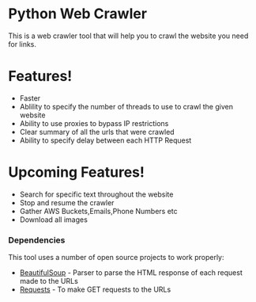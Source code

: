 # Python Web Crawler

This is a web crawler tool that will help you to crawl the website you need for links.

# Features!

  - Faster
  - Ablility to specify the number of threads to use to crawl the given website
  - Ability to use proxies to bypass IP restrictions
  - Clear summary of all the urls that were crawled
  - Ability to specify delay between each HTTP Request

# Upcoming Features!

  - Search for specific text throughout the website
  - Stop and resume the crawler
  - Gather AWS Buckets,Emails,Phone Numbers etc
  - Download all images


### Dependencies

This tool uses a number of open source projects to work properly:

* [BeautifulSoup](https://pypi.org/project/beautifulsoup4/) - Parser to parse the HTML response of each request made to the URLs
* [Requests](https://pypi.org/project/requests/) - To make GET requests to the URLs
